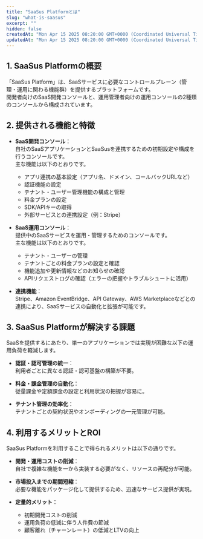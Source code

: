 ```yaml
---
title: "SaaSus Platformとは"
slug: "what-is-saasus"
excerpt: ""
hidden: false
createdAt: "Mon Apr 15 2025 08:20:00 GMT+0000 (Coordinated Universal Time)"
updatedAt: "Mon Apr 15 2025 08:20:00 GMT+0000 (Coordinated Universal Time)"
---
```


## 1. SaaSus Platformの概要

「SaaSus Platform」は、SaaSサービスに必要なコントロールプレーン（管理・運用に関わる機能群）を提供するプラットフォームです。  
開発者向けのSaaS開発コンソールと、運用管理者向けの運用コンソールの2種類のコンソールから構成されています。

## 2. 提供される機能と特徴

- **SaaS開発コンソール**：  
  自社のSaaSアプリケーションとSaaSusを連携するための初期設定や構成を行うコンソールです。  
  主な機能は以下のとおりです。

  - アプリ連携の基本設定（アプリ名、ドメイン、コールバックURLなど）
  - 認証機能の設定
  - テナント・ユーザー管理機能の構成と管理
  - 料金プランの設定
  - SDK/APIキーの取得
  - 外部サービスとの連携設定（例：Stripe）

- **SaaS運用コンソール**：  
  提供中のSaaSサービスを運用・管理するためのコンソールです。  
  主な機能は以下のとおりです。

  - テナント・ユーザーの管理
  - テナントごとの料金プランの設定と確認
  - 機能追加や更新情報などのお知らせの確認
  - APIリクエストログの確認（エラーの把握やトラブルシュートに活用）

- **連携機能**：  
  Stripe、Amazon EventBridge、API Gateway、AWS Marketplaceなどとの連携により、SaaSサービスの自動化と拡張が可能です。

## 3. SaaSus Platformが解決する課題

SaaSを提供するにあたり、単一のアプリケーションでは実現が困難な以下の運用負荷を軽減します。

- **認証・認可管理の統一**：  
  利用者ごとに異なる認証・認可基盤の構築が不要。

- **料金・課金管理の自動化**：  
  従量課金や定額課金の設定と利用状況の把握が容易に。

- **テナント管理の効率化**：  
  テナントごとの契約状況やオンボーディングの一元管理が可能。

## 4. 利用するメリットとROI

SaaSus Platformを利用することで得られるメリットは以下の通りです。

- **開発・運用コストの削減**：  
  自社で複雑な機能を一から実装する必要がなく、リソースの再配分が可能。

- **市場投入までの期間短縮**：  
  必要な機能をパッケージ化して提供するため、迅速なサービス提供が実現。

- **定量的メリット**：
  - 初期開発コストの削減
  - 運用負荷の低減に伴う人件費の節減
  - 顧客離れ（チャーンレート）の低減とLTVの向上